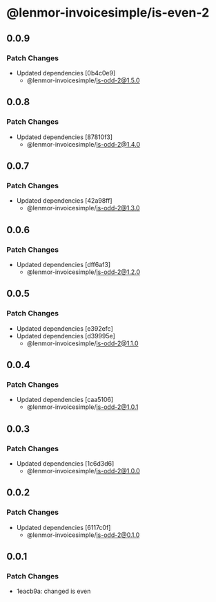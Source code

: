 # @lenmor-invoicesimple/is-even-2

## 0.0.9

### Patch Changes

- Updated dependencies [0b4c0e9]
  - @lenmor-invoicesimple/is-odd-2@1.5.0

## 0.0.8

### Patch Changes

- Updated dependencies [87810f3]
  - @lenmor-invoicesimple/is-odd-2@1.4.0

## 0.0.7

### Patch Changes

- Updated dependencies [42a98ff]
  - @lenmor-invoicesimple/is-odd-2@1.3.0

## 0.0.6

### Patch Changes

- Updated dependencies [dff6af3]
  - @lenmor-invoicesimple/is-odd-2@1.2.0

## 0.0.5

### Patch Changes

- Updated dependencies [e392efc]
- Updated dependencies [d39995e]
  - @lenmor-invoicesimple/is-odd-2@1.1.0

## 0.0.4

### Patch Changes

- Updated dependencies [caa5106]
  - @lenmor-invoicesimple/is-odd-2@1.0.1

## 0.0.3

### Patch Changes

- Updated dependencies [1c6d3d6]
  - @lenmor-invoicesimple/is-odd-2@1.0.0

## 0.0.2

### Patch Changes

- Updated dependencies [6117c0f]
  - @lenmor-invoicesimple/is-odd-2@0.1.0

## 0.0.1

### Patch Changes

- 1eacb9a: changed is even
